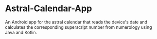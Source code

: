 # Astral-Calendar-App
An Android app for the astral calendar that reads the device's date and calculates the corresponding superscript number from numerology using Java and Kotlin.
